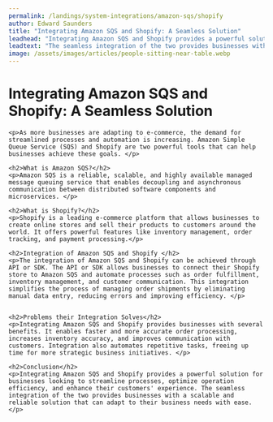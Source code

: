 ```yaml
---
permalink: /landings/system-integrations/amazon-sqs/shopify
author: Edward Saunders
title: "Integrating Amazon SQS and Shopify: A Seamless Solution"
leadhead: "Integrating Amazon SQS and Shopify provides a powerful solution for businesses looking to streamline processes, optimize operation efficiency, and enhance their customers' experience"
leadtext: "The seamless integration of the two provides businesses with a scalable and reliable solution that can adapt to their business needs with ease."
image: /assets/images/articles/people-sitting-near-table.webp
---
```

<div class="arttext">	<h1>Integrating Amazon SQS and Shopify: A Seamless Solution</h1>

	<p>As more businesses are adapting to e-commerce, the demand for streamlined processes and automation is increasing. Amazon Simple Queue Service (SQS) and Shopify are two powerful tools that can help businesses achieve these goals. </p>

	<h2>What is Amazon SQS?</h2>
	<p>Amazon SQS is a reliable, scalable, and highly available managed message queuing service that enables decoupling and asynchronous communication between distributed software components and microservices. </p>

	<h2>What is Shopify?</h2>
	<p>Shopify is a leading e-commerce platform that allows businesses to create online stores and sell their products to customers around the world. It offers powerful features like inventory management, order tracking, and payment processing.</p>

	<h2>Integration of Amazon SQS and Shopify </h2>
	<p>The integration of Amazon SQS and Shopify can be achieved through API or SDK. The API or SDK allows businesses to connect their Shopify store to Amazon SQS and automate processes such as order fulfillment, inventory management, and customer communication. This integration simplifies the process of managing order shipments by eliminating manual data entry, reducing errors and improving efficiency. </p>


	<h2>Problems their Integration Solves</h2>
	<p>Integrating Amazon SQS and Shopify provides businesses with several benefits. It enables faster and more accurate order processing, increases inventory accuracy, and improves communication with customers. Integration also automates repetitive tasks, freeing up time for more strategic business initiatives. </p>

	<h2>Conclusion</h2>
	<p>Integrating Amazon SQS and Shopify provides a powerful solution for businesses looking to streamline processes, optimize operation efficiency, and enhance their customers' experience. The seamless integration of the two provides businesses with a scalable and reliable solution that can adapt to their business needs with ease.</p>
	
</div>